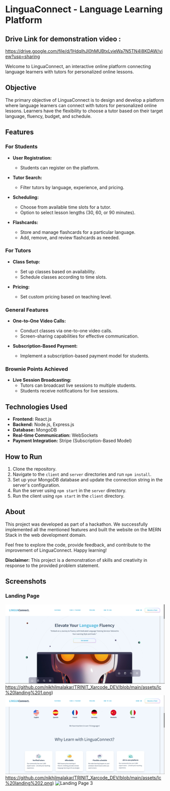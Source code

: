 # LinguaConnect - Language Learning Platform

## Drive Link for demonstration video : 
  https://drive.google.com/file/d/1HdqIhJl0hMUBtxLvieWa7N5TN4I8KDAW/view?usp=sharing

Welcome to LinguaConnect, an interactive online platform connecting language learners with tutors for personalized online lessons.

## Objective

The primary objective of LinguaConnect is to design and develop a platform where language learners can connect with tutors for personalized online lessons. Learners have the flexibility to choose a tutor based on their target language, fluency, budget, and schedule.

## Features

### For Students

- **User Registration:**
  - Students can register on the platform.

- **Tutor Search:**
  - Filter tutors by language, experience, and pricing.

- **Scheduling:**
  - Choose from available time slots for a tutor.
  - Option to select lesson lengths (30, 60, or 90 minutes).

- **Flashcards:**
  - Store and manage flashcards for a particular language.
  - Add, remove, and review flashcards as needed.

### For Tutors

- **Class Setup:**
  - Set up classes based on availability.
  - Schedule classes according to time slots.

- **Pricing:**
  - Set custom pricing based on teaching level.

### General Features

- **One-to-One Video Calls:**
  - Conduct classes via one-to-one video calls.
  - Screen-sharing capabilities for effective communication.

- **Subscription-Based Payment:**
  - Implement a subscription-based payment model for students.

### Brownie Points Achieved

- **Live Session Broadcasting:**
  - Tutors can broadcast live sessions to multiple students.
  - Students receive notifications for live sessions.

## Technologies Used

- **Frontend:** React.js
- **Backend:** Node.js, Express.js
- **Database:** MongoDB
- **Real-time Communication:** WebSockets
- **Payment Integration:** Stripe (Subscription-Based Model)

## How to Run

1. Clone the repository.
2. Navigate to the `client` and `server` directories and run `npm install`.
3. Set up your MongoDB database and update the connection string in the server's configuration.
4. Run the server using `npm start` in the `server` directory.
5. Run the client using `npm start` in the `client` directory.

## About

This project was developed as part of a hackathon. We successfully implemented all the mentioned features and built the website on the MERN Stack in the web development domain.

Feel free to explore the code, provide feedback, and contribute to the improvement of LinguaConnect. Happy learning!

**Disclaimer:** This project is a demonstration of skills and creativity in response to the provided problem statement.

## Screenshots
### Landing Page
![Landing Page 1](https://github.com/nikhilmalakar/TRINIT_Xarcode_DEV/blob/main/assets/lc%20landing%201.png)https://github.com/nikhilmalakar/TRINIT_Xarcode_DEV/blob/main/assets/lc%20landing%201.png)
![Landing Page 2](https://github.com/nikhilmalakar/TRINIT_Xarcode_DEV/blob/main/assets/lc%20landing%202.png)https://github.com/nikhilmalakar/TRINIT_Xarcode_DEV/blob/main/assets/lc%20landing%202.png)
![Landing Page 3](https://github.com/nikhilmalakar/TRINIT_Xarcode_DEV/assets/52316115/a798956f-a3a8-4421-8cc2-6aae038f87da)

